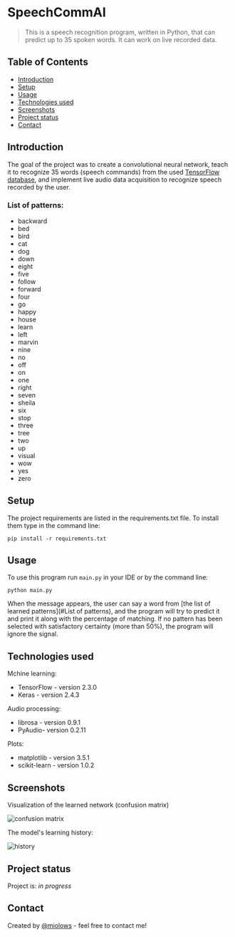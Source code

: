 # SpeechCommAI
> This is a speech recognition program, written in Python, that can predict up to 35 spoken words.
> It can work on live recorded data.


## Table of Contents
* [Introduction](#Introduction)
* [Setup](#setup)
* [Usage](#usage)
* [Technologies used](#technologies-used)
* [Screenshots](#screenshots)
* [Project status](#project-status)
* [Contact](#contact)


## Introduction
The goal of the project was to create a convolutional neural network, teach it to recognize 35 words (speech commands) from the used [TensorFlow database](https://www.tensorflow.org/datasets/catalog/speech_commands), and implement live audio data acquisition to recognize speech recorded by the user.

### List of patterns:
- backward
- bed
- bird
- cat
- dog
- down
- eight
- five
- follow
- forward
- four
- go
- happy
- house
- learn
- left
- marvin
- nine
- no
- off
- on
- one
- right
- seven
- sheila
- six
- stop
- three
- tree
- two
- up
- visual
- wow
- yes
- zero


## Setup
The project requirements are listed in the requirements.txt file. To install them type in the command line:
```
pip install -r requirements.txt
```


## Usage
To use this program run `main.py` in your IDE or by the command line:
```
python main.py
```
When the message appears, the user can say a word from [the list of learned patterns](#List of patterns), and the program will try to predict it and print it along with the percentage of matching. If no pattern has been selected with satisfactory certainty (more than 50%), the program will ignore the signal.


## Technologies used
Mchine learning:
- TensorFlow - version 2.3.0
- Keras - version 2.4.3

Audio processing:
- librosa - version 0.9.1
- PyAudio- version 0.2.11

Plots:
- matplotlib - version 3.5.1
- scikit-learn - version 1.0.2

## Screenshots
Visualization of the learned network (confusion matrix)

![confusion matrix](https://gcdnb.pbrd.co/images/kkaaZCLfopNO.png?o=1)


The model's learning history:

![history](https://gcdnb.pbrd.co/images/Ee8q1CdoEGiI.png?o=1)



## Project status
Project is: _in progress_


## Contact
Created by [@miolows](https://github.com/miolows) - feel free to contact me!

